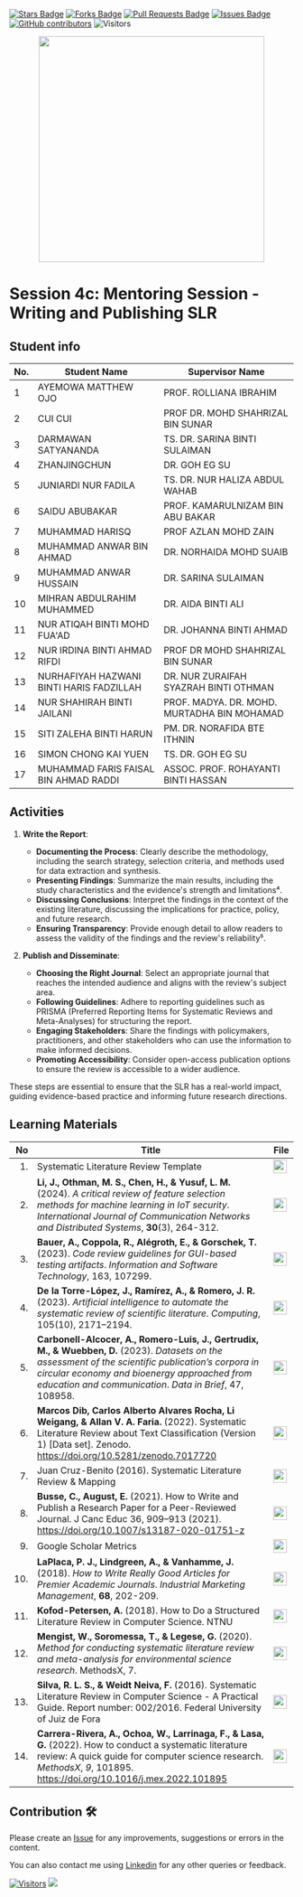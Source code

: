 <a href="https://github.com/drshahizan/SLR-FC/stargazers"><img src="https://img.shields.io/github/stars/drshahizan/SLR-FC" alt="Stars Badge"/></a>
<a href="https://github.com/drshahizan/SLR-FC/network/members"><img src="https://img.shields.io/github/forks/drshahizan/SLR-FC" alt="Forks Badge"/></a>
<a href="https://github.com/drshahizan/SLR-FC"><img src="https://img.shields.io/github/issues-pr/drshahizan/SLR-FC" alt="Pull Requests Badge"/></a>
<a href="https://github.com/drshahizan/SLR-FC/issues"><img src="https://img.shields.io/github/issues/drshahizan/SLR-FC" alt="Issues Badge"/></a>
<a href="https://github.com/drshahizan/SLR-FC/graphs/contributors"><img alt="GitHub contributors" src="https://img.shields.io/github/contributors/drshahizan/SLR-FC?color=2b9348"></a>
![Visitors](https://api.visitorbadge.io/api/visitors?path=https%3A%2F%2Fgithub.com%2Fdrshahizan%2FSLR-FC&labelColor=%23d9e3f0&countColor=%23697689&style=flat)

<p align="center">
<img src="https://github.com/drshahizan/SLR-FC/blob/main/images/slr_stage4b.jpeg"  height="400" />  
</p>

# Session 4c: Mentoring Session - Writing and Publishing SLR

## Student info

| No. | Student Name | Supervisor Name |
|-----|--------------------------------|--------------------------------------|
| 1   | AYEMOWA MATTHEW OJO            | PROF. ROLLIANA IBRAHIM             |
| 2   | CUI CUI                        | PROF DR. MOHD SHAHRIZAL BIN SUNAR  |
| 3   | DARMAWAN SATYANANDA            | TS. DR. SARINA BINTI SULAIMAN       |
| 4   | ZHANJINGCHUN                   | DR. GOH EG SU                       |
| 5   | JUNIARDI NUR FADILA            | TS. DR. NUR HALIZA ABDUL WAHAB     |
| 6   | SAIDU ABUBAKAR                 | PROF. KAMARULNIZAM BIN ABU BAKAR    |
| 7   | MUHAMMAD HARISQ                | PROF AZLAN MOHD ZAIN                |
| 8   | MUHAMMAD ANWAR BIN AHMAD       | DR. NORHAIDA MOHD SUAIB            |
| 9   | MUHAMMAD ANWAR HUSSAIN         | DR. SARINA SULAIMAN                 |
| 10  | MIHRAN ABDULRAHIM MUHAMMED     | DR. AIDA BINTI ALI                 |
| 11  | NUR ATIQAH BINTI MOHD FUA'AD   | DR. JOHANNA BINTI AHMAD            |
| 12  | NUR IRDINA BINTI AHMAD RIFDI   | PROF DR MOHD SHAHRIZAL BIN SUNAR    |
| 13  | NURHAFIYAH HAZWANI BINTI HARIS FADZILLAH | DR. NUR ZURAIFAH SYAZRAH BINTI OTHMAN |
| 14  | NUR SHAHIRAH BINTI JAILANI     | PROF. MADYA. DR. MOHD. MURTADHA BIN MOHAMAD |
| 15  | SITI ZALEHA BINTI HARUN        | PM. DR. NORAFIDA BTE ITHNIN         |
| 16  | SIMON CHONG KAI YUEN           | TS. DR. GOH EG SU                   |
| 17  | MUHAMMAD FARIS FAISAL BIN AHMAD RADDI | ASSOC. PROF. ROHAYANTI BINTI HASSAN |

## Activities

1. **Write the Report**:
   - **Documenting the Process**: Clearly describe the methodology, including the search strategy, selection criteria, and methods used for data extraction and synthesis.
   - **Presenting Findings**: Summarize the main results, including the study characteristics and the evidence's strength and limitations⁴.
   - **Discussing Conclusions**: Interpret the findings in the context of the existing literature, discussing the implications for practice, policy, and future research.
   - **Ensuring Transparency**: Provide enough detail to allow readers to assess the validity of the findings and the review's reliability⁵.

2. **Publish and Disseminate**:
   - **Choosing the Right Journal**: Select an appropriate journal that reaches the intended audience and aligns with the review's subject area.
   - **Following Guidelines**: Adhere to reporting guidelines such as PRISMA (Preferred Reporting Items for Systematic Reviews and Meta-Analyses) for structuring the report.
   - **Engaging Stakeholders**: Share the findings with policymakers, practitioners, and other stakeholders who can use the information to make informed decisions.
   - **Promoting Accessibility**: Consider open-access publication options to ensure the review is accessible to a wider audience.

These steps are essential to ensure that the SLR has a real-world impact, guiding evidence-based practice and informing future research directions.

## Learning Materials

| No  | Title                                                    | File                                | 
|---------:|----------------------------------------------------------|-------------------------------------|
| 1. | Systematic Literature Review Template| <a href="https://liveutm-my.sharepoint.com/:b:/g/personal/shahizan_live_utm_my/Ecqg1PGM56hPuJ3WYS5GSxIBAk-sdXXQekXDE9REqlBPqw?e=TCYh4Z" ><img src="../images/rfp.png" width="24px" height="24px" ></a>|
| 2. |**Li, J., Othman, M. S., Chen, H., & Yusuf, L. M.** (2024). *A critical review of feature selection methods for machine learning in IoT security*. *International Journal of Communication Networks and Distributed Systems*, **30**(3), 264-312.| <a href="https://liveutm-my.sharepoint.com/:u:/g/personal/shahizan_live_utm_my/EbuhF-z_hHFHrH6Unw1jkW8Bf03YTvZEGtFta8EgbPE0_w?e=Ak2UdL" ><img src="../images/rfp.png" width="24px" height="24px" ></a>|
| 3. | **Bauer, A., Coppola, R., Alégroth, E., & Gorschek, T.** (2023). *Code review guidelines for GUI-based testing artifacts*. *Information and Software Technology*, 163, 107299.  | <a href="https://liveutm-my.sharepoint.com/:u:/g/personal/shahizan_live_utm_my/EUdvio6IFq1EpK8D4-jMybYBp_Yv0kSdpSObrD_feDsNaA?e=jtA82T" ><img src="../images/rfp.png" width="24px" height="24px" ></a> | 
| 4. | **De la Torre-López, J., Ramírez, A., & Romero, J. R.** (2023). *Artificial intelligence to automate the systematic review of scientific literature*. *Computing*, 105(10), 2171–2194.| <a href="https://liveutm-my.sharepoint.com/:u:/g/personal/shahizan_live_utm_my/ETfVmEqkVV5HpQpBcfzVzUcBCWBnRHMZh88Ns7QRkYq_Sg?e=PANSiC" ><img src="../images/rfp.png" width="24px" height="24px" ></a>|
| 5. | **Carbonell-Alcocer, A., Romero-Luis, J., Gertrudix, M., & Wuebben, D.** (2023). *Datasets on the assessment of the scientific publication’s corpora in circular economy and bioenergy approached from education and communication*. *Data in Brief*, 47, 108958.| <a href="https://liveutm-my.sharepoint.com/:u:/g/personal/shahizan_live_utm_my/EcLELbVGVxxJvr1BwXi4HkQBvMVMjEljCIiJSik0JkrbpA?e=qMrzKn" ><img src="../images/rfp.png" width="24px" height="24px" ></a> |
| 6.| **Marcos Dib, Carlos Alberto Alvares Rocha, Li Weigang, & Allan V. A. Faria.** (2022). Systematic Literature Review about Text Classification (Version 1) [Data set]. Zenodo. https://doi.org/10.5281/zenodo.7017720|<a href="https://liveutm-my.sharepoint.com/:u:/g/personal/shahizan_live_utm_my/Ef-nkCWqbSVEhzZ8orbZdo0BzMbrrd9-tywjQfVLWcg_5w?e=AeagmP" ><img src="../images/rfp.png" width="24px" height="24px" ></a>|
| 7. | Juan Cruz-Benito (2016). Systematic Literature Review & Mapping | <a href="https://liveutm-my.sharepoint.com/:b:/g/personal/shahizan_live_utm_my/Ec8dnIh50vBJtkDLbrRBRNUBjNzSpEGXFqi4n4l5A4I2dg?e=rD6kH5" ><img src="../images/rfp.png" width="24px" height="24px" ></a>|
|8.| **Busse, C., August, E.** (2021). How to Write and Publish a Research Paper for a Peer-Reviewed Journal. J Canc Educ 36, 909–913 (2021). https://doi.org/10.1007/s13187-020-01751-z | <a href="https://doi.org/10.1007/s13187-020-01751-z" ><img src="../images/rfp.png" width="24px" height="24px" ></a>|
|9.| Google Scholar Metrics | <a href="https://scholar.google.com.ec/citations?view_op=metrics_intro&hl=en" ><img src="../images/rfp.png" width="24px" height="24px" ></a>|
|10.| **LaPlaca, P. J., Lindgreen, A., & Vanhamme, J.** (2018). *How to Write Really Good Articles for Premier Academic Journals*. *Industrial Marketing Management*, **68**, 202-209. | <a href="https://www.sciencedirect.com/science/article/abs/pii/S001985011730874X?via%3Dihub" ><img src="../images/rfp.png" width="24px" height="24px" ></a>|
|11.| **Kofod-Petersen, A.** (2018). How to Do a Structured Literature Review in Computer Science. NTNU | <a href="https://research.idi.ntnu.no/aimasters/files/SLR_HowTo2018.pdf" ><img src="../images/rfp.png" width="24px" height="24px" ></a>|
|12.| **Mengist, W., Soromessa, T., & Legese, G.** (2020). *Method for conducting systematic literature review and meta-analysis for environmental science research*. MethodsX, 7. | <a href="https://www.sciencedirect.com/science/article/pii/S221501611930353X" ><img src="../images/rfp.png" width="24px" height="24px" ></a>|
|13.| **Silva, R. L. S., & Weidt Neiva, F.** (2016). Systematic Literature Review in Computer Science - A Practical Guide. Report number: 002/2016. Federal University of Juiz de Fora| <a href="https://www.researchgate.net/publication/320704338_Systematic_Literature_Review_in_Computer_Science_-_A_Practical_Guide" ><img src="../images/rfp.png" width="24px" height="24px" ></a>|
|14.| **Carrera-Rivera, A., Ochoa, W., Larrinaga, F., & Lasa, G.** (2022). How to conduct a systematic literature review: A quick guide for computer science research. *MethodsX*, *9*, 101895. https://doi.org/10.1016/j.mex.2022.101895| <a href="https://doi.org/10.1016/j.mex.2022.101895" ><img src="../images/rfp.png" width="24px" height="24px" ></a>|


## Contribution 🛠️
Please create an [Issue](https://github.com/drshahizan/SLR-FC/issues) for any improvements, suggestions or errors in the content.

You can also contact me using [Linkedin](https://www.linkedin.com/in/drshahizan/) for any other queries or feedback.

[![Visitors](https://api.visitorbadge.io/api/visitors?path=https%3A%2F%2Fgithub.com%2Fdrshahizan&labelColor=%23697689&countColor=%23555555&style=plastic)](https://visitorbadge.io/status?path=https%3A%2F%2Fgithub.com%2Fdrshahizan)
![](https://hit.yhype.me/github/profile?user_id=81284918)

